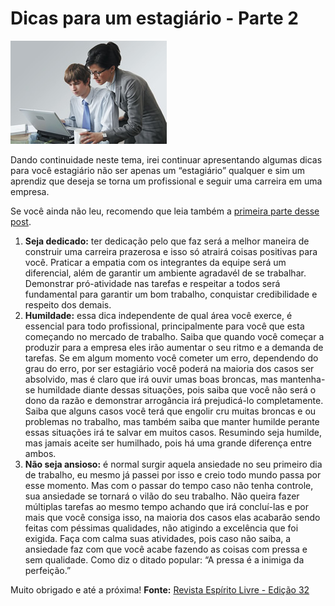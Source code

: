 # Dicas para um estagiário - Parte 2

![Vida de estagiário](../images/estagiarios.jpg)

Dando continuidade neste tema, irei continuar apresentando algumas dicas para você estagiário não ser apenas um “estagiário” qualquer e sim um aprendiz que deseja se torna um profissional e seguir uma carreira em uma empresa.

Se você ainda não leu, recomendo que leia também a [primeira parte desse post](../dicas-para-um-estagiario-parte-1 "Dicas para um estagiário - Parte 1").

1.  **Seja dedicado:** ter dedicação pelo que faz será a melhor maneira de construir uma carreira prazerosa e isso só atrairá coisas positivas para você. Praticar a empatia com os integrantes da equipe será um diferencial, além de garantir um ambiente agradavél de se trabalhar. Demonstrar pró-atividade nas tarefas e respeitar a todos será fundamental para garantir um bom trabalho, conquistar credibilidade e respeito dos demais.
2.  **Humildade:** essa dica independente de qual área você exerce, é essencial para todo profissional, principalmente para você que esta começando no mercado de trabalho. Saiba que quando você começar a produzir para a empresa eles irão aumentar o seu ritmo e a demanda de tarefas. Se em algum momento você cometer um erro, dependendo do grau do erro, por ser estagiário você poderá na maioria dos casos ser absolvido, mas é claro que irá ouvir umas boas broncas, mas mantenha-se humildade diante dessas situações, pois saiba que você não será o dono da razão e demonstrar arrogância irá prejudicá-lo completamente. Saiba que alguns casos você terá que engolir cru muitas broncas e ou problemas no trabalho, mas também saiba que manter humilde perante essas situações irá te salvar em muitos casos. Resumindo seja humilde, mas jamais aceite ser humilhado, pois há uma grande diferença entre ambos.
3.  **Não seja ansioso:** é normal surgir aquela ansiedade no seu primeiro dia de trabalho, eu mesmo já passei por isso e creio todo mundo passa por esse momento. Mas com o passar do tempo caso não tenha controle, sua ansiedade se tornará o vilão do seu trabalho. Não queira fazer múltiplas tarefas ao mesmo tempo achando que irá concluí-las e por mais que você consiga isso, na maioria dos casos elas acabarão sendo feitas com péssimas qualidades, não atigindo a excelência que foi exigida. Faça com calma suas atividades, pois caso não saiba, a ansiedade faz com que você acabe fazendo as coisas com pressa e sem qualidade. Como diz o ditado popular: “A pressa é a inimiga da perfeição.”

Muito obrigado e até a próxima!
**Fonte:** [Revista Espírito Livre - Edição 32](http://www.revista.espiritolivre.org/lancada-edicao-n-32-da-revista-espirito-livre)